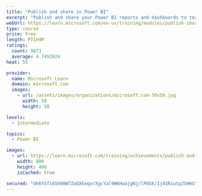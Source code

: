 ```yaml
---
title: "Publish and share in Power BI"
excerpt: "Publish and share your Power BI reports and dashboards to teammates in your organization or to everyone on the web."
webUrl: https://learn.microsoft.com/en-us/training/modules/publish-share-power-bi/
type: course
price: Free
length: PT1H4M
ratings:
  count: 9673
  average: 4.7493024
heat: 55

provider:
  name: Microsoft Learn
  domain: microsoft.com
  images:
    - url: /assets/images/organizations/microsoft.com-50x50.jpg
      width: 50
      height: 50

levels:
  - Intermediate

topics:
  - Power BI

images:
  - url: https://learn.microsoft.com/training/achievements/publish-and-share-with-power-bi-desktop-social.png
    width: 800
    height: 400
    isCached: true

secured: "U66Y5fi65h08W7ZaQXEeqxrXgcYal9W6HaajgNj/lPOGk/Ij41Riutp2SHHSYyj3IZeZW+VpGIgRhHkYXNDTVn+o2v9ifa6Mug8LrCQ/+4jgupUuwMX9EcsQhRmQOyY9pBPcajWCOTncijF1VWSJWqMcqLvGLEi3lb421/rRanwrBMNhuE+0V2g6b7gN1lFyqKV/DfZ4AFZryJCICOCEiyi3rv6VSPRHWopY8mSaqPAaMczK58sKPsWL0vZwApaFWB09v2pR3P+EujCc1TjqPy0AGVlGA00cBUc2nOgxy/RDt4Mfc4/tQD9nn7P9btosXCdiyta6DGAy9unLuqcLumhP2VuX4TOZj41lz4Yx8W/NGzM81FkzXqUgFhWPrNYo69H4DHTqyHA8ccyg/2I4JLb0/S4dtae+X4sbrfLuXbI=;8YR2G2tI3PAy3Zxb6udqig=="
---
```


